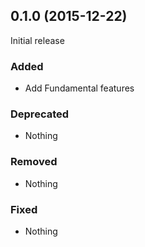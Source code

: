 ## 0.1.0 (2015-12-22)

Initial release

### Added

- Add Fundamental features

### Deprecated

- Nothing

### Removed

- Nothing

### Fixed

- Nothing
